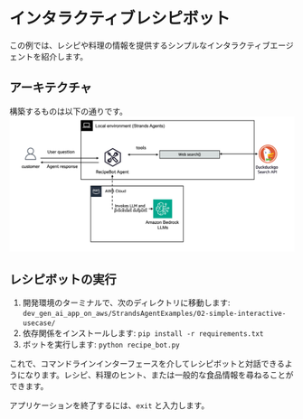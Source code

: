 # インタラクティブレシピボット

この例では、レシピや料理の情報を提供するシンプルなインタラクティブエージェントを紹介します。

## アーキテクチャ
構築するものは以下の通りです。
![アーキテクチャ](images/interactive_recipe_agent.png)

## レシピボットの実行

1. 開発環境のターミナルで、次のディレクトリに移動します: `dev_gen_ai_app_on_aws/StrandsAgentExamples/02-simple-interactive-usecase/`
2. 依存関係をインストールします: `pip install -r requirements.txt`
3. ボットを実行します: `python recipe_bot.py`

これで、コマンドラインインターフェースを介してレシピボットと対話できるようになります。レシピ、料理のヒント、または一般的な食品情報を尋ねることができます。

アプリケーションを終了するには、`exit` と入力します。
